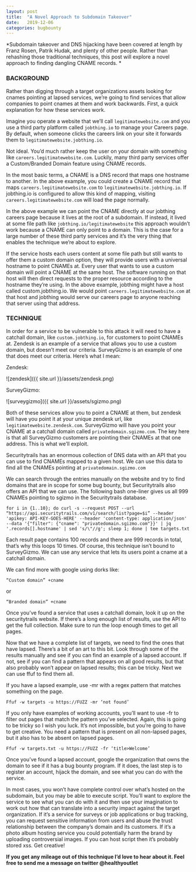 ```yaml
---
layout: post
title:  "A Novel Approach to Subdomain Takeover"
date:   2019-12-06
categories: bugbounty
---
```


*Subdomain takeover and DNS hijacking have been covered at length by Franz Rosen, Patrik Hudak, and plenty of other people. Rather than rehashing those traditional techniques, this post will explore a novel approach to finding dangling CNAME records. *

### BACKGROUND

Rather than digging through a target organizations assets looking for cnames pointing at lapsed services, we’re going to find services that allow companies to point cnames at them and work backwards. First, a quick explanation for how these services work. 

Imagine you operate a website that we’ll call `legitimatewebsite.com` and you use a third party platform called `jobthing.io` to manage your Careers page. By default, when someone clicks the careers link on your site it forwards them to `legitimatewebsite.jobthing.io`.

Not ideal. You’d much rather keep the user on your domain with something like `careers.legitimatewebsite.com`. Luckily, many third party services offer a Custom/Branded Domain feature using CNAME records. 

In the most basic terms, a CNAME is a DNS record that maps one hostname to another. In the above example, you could create a CNAME record that maps `careers.legitimatewebsite.com` to `legitimatewebsite.jobthing.io`. If jobthing.io is configured to allow this kind of mapping, visiting `careers.legitimatewebsite.com` will load the page normally. 

In the above example we can point the CNAME directly at our jobthing careers page because it lives at the root of a subdomain. If instead, it lived at some file path like `jobthing.io/legitimatewebsite` this approach wouldn’t work because a CNAME can only point to a domain. This is the case for a large number of these third party services and it’s the very thing that enables the technique we’re about to explore. 

If the service hosts each users content at some file path but still wants to offer them a custom domain option, they will provide users with a universal hostname to point CNAMEs at. Every user that wants to use a custom domain will point a CNAME at the same host. The software running on that host will then direct requests to the proper resource according to the hostname they’re using. In the above example, jobthing might have a host called custom.jobthing.io. We would point `careers.legitimatewebsite.com` at that host and jobthing would serve our careers page to anyone reaching that server using that address. 

### TECHNIQUE

In order for a service to be vulnerable to this attack it will need to have a catchall domain, like `custom.jobthing.io`, for customers to point CNAMEs at. Zendesk is an example of a service that allows you to use a custom domain, but doesn’t meet our criteria. SurveyGizmo is an example of one that does meet our criteria. Here’s what I mean: 

Zendesk:

![zendesk]({{ site.url }}/assets/zendesk.png)

SurveyGizmo:

![surveygizmo]({{ site.url }}/assets/sgizmo.png)

Both of these services allow you to point a CNAME at them, but zendesk will have you point it at your unique zendesk url, like `legitimatewebsite.zendesk.com`. SurveyGizmo will have you point your CNAME at a catchall domain called `privatedomain.sgizmo.com`. The key here is that all SurveyGizmo customers are pointing their CNAMEs at that one address. This is what we’ll exploit.

Securitytrails has an enormous collection of DNS data with an API that you can use to find CNAMEs mapped to a given host. We can use this data to find all the CNAMEs pointing at `privatedomain.sgizmo.com` 

We can search through the entries manually on the website and try to find domains that are in scope for some bug bounty, but Securitytrails also offers an API that we can use. The following bash one-liner gives us all 999 CNAMEs pointing to sgizmo in the Securitytrails database. 

```
for i in {1..10}; do curl -s --request POST --url “https://api.securitytrails.com/v1/search/list?page=$i” --header 'apikey: API-KEY-GOES-HERE' --header 'content-type: application/json' --data '{"filter": {"cname": "privatedomain.sgizmo.com"}}' | jq '.records[].hostname' | sed 's/\"//g'; sleep 1; done | tee targets.txt
```

Each result page contains 100 records and there are 999 records in total, that’s why this loops 10 times. Of course, this technique isn’t bound to SurveyGizmo. We can use any service that lets its users point a cname at a catchall domain. 

We can find more with google using dorks like:

`“Custom domain” +cname`

or 

`“Branded domain” +cname`

Once you’ve found a service that uses a catchall domain, look it up on the securitytrails website. If there’s a long enough list of results, use the API to get the full collection. Make sure to run the loop enough times to get all pages. 

Now that we have a complete list of targets, we need to find the ones that have lapsed. There’s a bit of an art to this bit. Look through some of the results manually and see if you can find an example of a lapsed account. If not, see if you can find a pattern that appears on all good results, but that also probably won’t appear on lapsed results; this can be tricky. Next we can use ffuf to find them all. 

If you have a lapsed example, use -mr with a regex pattern that matches something on the page. 

```
Ffuf -w targets -u https://FUZZ -mr ‘not found’
```

If you only have examples of working accounts, you’ll want to use -fr to filter out pages that match the pattern you’ve selected. Again, this is going to be tricky so I wish you luck. It’s not impossible, but you’re going to have to get creative. You need a pattern that is present on all non-lapsed pages, but it also has to be absent on lapsed pages. 

```
Ffuf -w targets.txt -u https://FUZZ -fr ‘title>Welcome’
```

Once you’ve found a lapsed account, google the organization that owns the domain to see if it has a bug bounty program. If it does, the last step is to register an account, hijack the domain, and see what you can do with the service. 

In most cases, you won’t have complete control over what’s hosted on the subdomain, but you may be able to execute script. You’ll want to explore the service to see what you can do with it and then use your imagination to work out how that can translate into a security impact against the target organization. If it’s a service for surveys or job applications or bug tracking, you can request sensitive information from users and abuse the trust relationship between the company’s domain and its customers. If it’s a photo album hosting service you could potentially harm the brand by uploading controversial images. If you can host script then it’s probably stored xss. Get creative!

**If you get any mileage out of this technique I’d love to hear about it. Feel free to send me a message on twitter @healthyoutlet**
